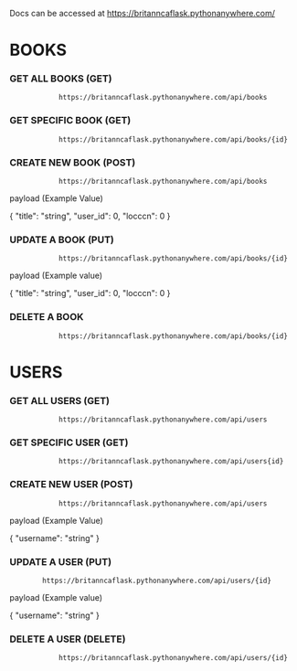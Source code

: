 Docs can be accessed at https://britanncaflask.pythonanywhere.com/

# BOOKS

### GET ALL BOOKS (GET)

                https://britanncaflask.pythonanywhere.com/api/books

### GET SPECIFIC BOOK (GET)
                https://britanncaflask.pythonanywhere.com/api/books/{id}


### CREATE NEW BOOK (POST)
                https://britanncaflask.pythonanywhere.com/api/books


payload (Example Value)

{
  "title": "string",
  "user_id": 0,
  "locccn": 0
}

### UPDATE A BOOK (PUT)
                https://britanncaflask.pythonanywhere.com/api/books/{id}

payload (Example value)

{
  "title": "string",
  "user_id": 0,
  "locccn": 0
}

### DELETE A BOOK
                https://britanncaflask.pythonanywhere.com/api/books/{id}

# USERS
### GET ALL USERS (GET)
                https://britanncaflask.pythonanywhere.com/api/users

### GET SPECIFIC USER (GET)
                https://britanncaflask.pythonanywhere.com/api/users{id}

### CREATE NEW USER (POST)
                https://britanncaflask.pythonanywhere.com/api/users


payload (Example Value)

{
  "username": "string"
}

### UPDATE A USER (PUT)
            https://britanncaflask.pythonanywhere.com/api/users/{id}

payload (Example value)

{
  "username": "string"
}

### DELETE A USER (DELETE)
                https://britanncaflask.pythonanywhere.com/api/users/{id}
